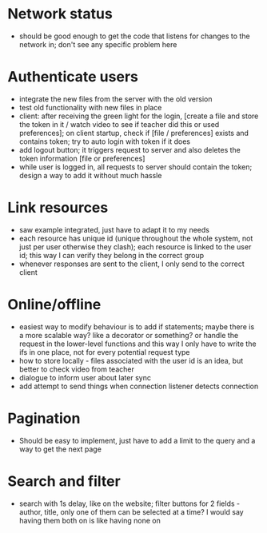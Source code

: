 # Network status
- should be good enough to get the code that listens for changes to the network in; don't see any specific problem here

# Authenticate users
- integrate the new files from the server with the old version
- test old functionality with new files in place
- client: after receiving the green light for the login, [create a file and store the token in it / watch video to see if teacher did this or used preferences]; on client startup, check if [file / preferences] exists and contains token; try to auto login with token if it does
- add logout button; it triggers request to server and also deletes the token information [file or preferences]
- while user is logged in, all requests to server should contain the token; design a way to add it without much hassle

# Link resources
- saw example integrated, just have to adapt it to my needs
- each resource has unique id (unique throughout the whole system, not just per user otherwise they clash); each resource is linked to the user id; this way I can verify they belong in the correct group
- whenever responses are sent to the client, I only send to the correct client

# Online/offline
- easiest way to modify behaviour is to add if statements; maybe there is a more scalable way? like a decorator or something? or handle the request in the lower-level functions and this way I only have to write the ifs in one place, not for every potential request type
- how to store locally - files associated with the user id is an idea, but better to check video from teacher
- dialogue to inform user about later sync
- add attempt to send things when connection listener detects connection

# Pagination
- Should be easy to implement, just have to add a limit to the query and a way to get the next page

# Search and filter
- search with 1s delay, like on the website; filter buttons for 2 fields - author, title, only one of them can be selected at a time? I would say having them both on is like having none on